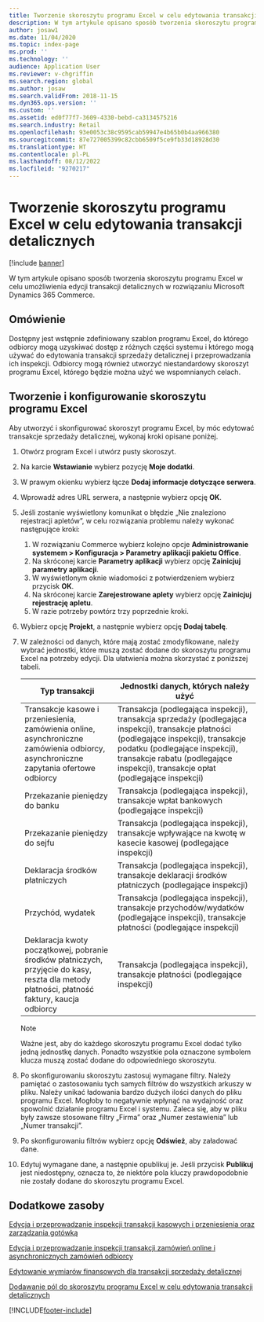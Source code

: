 ```yaml
---
title: Tworzenie skoroszytu programu Excel w celu edytowania transakcji detalicznych
description: W tym artykule opisano sposób tworzenia skoroszytu programu Excel w celu umożliwienia edycji transakcji detalicznych w rozwiązaniu Microsoft Dynamics 365 Commerce.
author: josaw1
ms.date: 11/04/2020
ms.topic: index-page
ms.prod: ''
ms.technology: ''
audience: Application User
ms.reviewer: v-chgriffin
ms.search.region: global
ms.author: josaw
ms.search.validFrom: 2018-11-15
ms.dyn365.ops.version: ''
ms.custom: ''
ms.assetid: ed0f77f7-3609-4330-bebd-ca3134575216
ms.search.industry: Retail
ms.openlocfilehash: 93e0053c38c9595cab59947e4b65b0b4aa966380
ms.sourcegitcommit: 87e727005399c82cbb6509f5ce9fb33d18928d30
ms.translationtype: HT
ms.contentlocale: pl-PL
ms.lasthandoff: 08/12/2022
ms.locfileid: "9270217"
---
```

# <a name="create-an-excel-workbook-to-edit-retail-transactions"></a>Tworzenie skoroszytu programu Excel w celu edytowania transakcji detalicznych

[!include [banner](../includes/banner.md)]

W tym artykule opisano sposób tworzenia skoroszytu programu Excel w celu umożliwienia edycji transakcji detalicznych w rozwiązaniu Microsoft Dynamics 365 Commerce.

## <a name="overview"></a>Omówienie

Dostępny jest wstępnie zdefiniowany szablon programu Excel, do którego odbiorcy mogą uzyskiwać dostęp z różnych części systemu i którego mogą używać do edytowania transakcji sprzedaży detalicznej i przeprowadzania ich inspekcji. Odbiorcy mogą również utworzyć niestandardowy skoroszyt programu Excel, którego będzie można użyć we wspomnianych celach.

## <a name="create-and-configure-an-excel-workbook"></a>Tworzenie i konfigurowanie skoroszytu programu Excel

Aby utworzyć i skonfigurować skoroszyt programu Excel, by móc edytować transakcje sprzedaży detalicznej, wykonaj kroki opisane poniżej.

1. Otwórz program Excel i utwórz pusty skoroszyt.
1. Na karcie **Wstawianie** wybierz pozycję **Moje dodatki**.
1. W prawym okienku wybierz łącze **Dodaj informacje dotyczące serwera**.
1. Wprowadź adres URL serwera, a następnie wybierz opcję **OK**.
1. Jeśli zostanie wyświetlony komunikat o błędzie „Nie znaleziono rejestracji apletów”, w celu rozwiązania problemu należy wykonać następujące kroki:

    1. W rozwiązaniu Commerce wybierz kolejno opcje **Administrowanie systemem \> Konfiguracja \> Parametry aplikacji pakietu Office**.
    1. Na skróconej karcie **Parametry aplikacji** wybierz opcję **Zainicjuj parametry aplikacji**.
    1. W wyświetlonym oknie wiadomości z potwierdzeniem wybierz przycisk **OK**.
    1. Na skróconej karcie **Zarejestrowane aplety** wybierz opcję **Zainicjuj rejestrację apletu**.
    1. W razie potrzeby powtórz trzy poprzednie kroki.

1. Wybierz opcję **Projekt**, a następnie wybierz opcję **Dodaj tabelę**.
1. W zależności od danych, które mają zostać zmodyfikowane, należy wybrać jednostki, które muszą zostać dodane do skoroszytu programu Excel na potrzeby edycji. Dla ułatwienia można skorzystać z poniższej tabeli.

    | Typ transakcji | Jednostki danych, których należy użyć |
    |------------------|----------------------|
    | Transakcje kasowe i przeniesienia, zamówienia online, asynchroniczne zamówienia odbiorcy, asynchroniczne zapytania ofertowe odbiorcy | Transakcja (podlegająca inspekcji), transakcja sprzedaży (podlegająca inspekcji), transakcje płatności (podlegające inspekcji), transakcje podatku (podlegające inspekcji), transakcje rabatu (podlegające inspekcji), transakcje opłat (podlegające inspekcji) |
    | Przekazanie pieniędzy do banku | Transakcja (podlegająca inspekcji), transakcje wpłat bankowych (podlegające inspekcji) |
    | Przekazanie pieniędzy do sejfu | Transakcja (podlegająca inspekcji), transakcje wpływające na kwotę w kasecie kasowej (podlegające inspekcji) |
    | Deklaracja środków płatniczych | Transakcja (podlegająca inspekcji), transakcje deklaracji środków płatniczych (podlegające inspekcji) |
    | Przychód, wydatek | Transakcja (podlegająca inspekcji), transakcje przychodów/wydatków (podlegające inspekcji), transakcje płatności (podlegające inspekcji) |
    | Deklaracja kwoty początkowej, pobranie środków płatniczych, przyjęcie do kasy, reszta dla metody płatności, płatność faktury, kaucja odbiorcy | Transakcja (podlegająca inspekcji), transakcje płatności (podlegające inspekcji) |

    > [!NOTE]
    > Ważne jest, aby do każdego skoroszytu programu Excel dodać tylko jedną jednostkę danych. Ponadto wszystkie pola oznaczone symbolem klucza muszą zostać dodane do odpowiedniego skoroszytu.

1. Po skonfigurowaniu skoroszytu zastosuj wymagane filtry. Należy pamiętać o zastosowaniu tych samych filtrów do wszystkich arkuszy w pliku. Należy unikać ładowania bardzo dużych ilości danych do pliku programu Excel. Mogłoby to negatywnie wpłynąć na wydajność oraz spowolnić działanie programu Excel i systemu. Zaleca się, aby w pliku były zawsze stosowane filtry „Firma” oraz „Numer zestawienia” lub „Numer transakcji”.
1. Po skonfigurowaniu filtrów wybierz opcję **Odśwież**, aby załadować dane.
1. Edytuj wymagane dane, a następnie opublikuj je. Jeśli przycisk **Publikuj** jest niedostępny, oznacza to, że niektóre pola kluczy prawdopodobnie nie zostały dodane do skoroszytu programu Excel.

## <a name="additional-resources"></a>Dodatkowe zasoby

[Edycja i przeprowadzanie inspekcji transakcji kasowych i przeniesienia oraz zarządzania gotówką](edit-cash-trans.md)

[Edycja i przeprowadzanie inspekcji transakcji zamówień online i asynchronicznych zamówień odbiorcy](edit-order-trans.md)

[Edytowanie wymiarów finansowych dla transakcji sprzedaży detalicznej](edit-financial-dim.md)

[Dodawanie pól do skoroszytu programu Excel w celu edytowania transakcji detalicznych](add-fields-excel.md)


[!INCLUDE[footer-include](../includes/footer-banner.md)]
